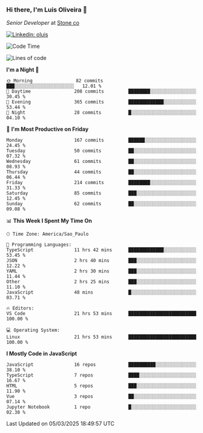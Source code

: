 ### Hi there, I'm Luis Oliveira 👋
*Senior Developer* at [Stone co](https://www.stone.com.br)  

[![Linkedin: oluis](https://img.shields.io/badge/-ooluis-blue?style=flat-square&logo=Linkedin&logoColor=white&link=https://www.linkedin.com/in/ooluis)](https://www.linkedin.com/in/ooluis/)

<!--START_SECTION:waka-->
![Code Time](http://img.shields.io/badge/Code%20Time-4%2C625%20hrs%2028%20mins-blue)

![Lines of code](https://img.shields.io/badge/From%20Hello%20World%20I%27ve%20Written-360.4%20thousand%20lines%20of%20code-blue)

**I'm a Night 🦉** 

```text
🌞 Morning                82 commits          ███░░░░░░░░░░░░░░░░░░░░░░   12.01 % 
🌆 Daytime                208 commits         ████████░░░░░░░░░░░░░░░░░   30.45 % 
🌃 Evening                365 commits         █████████████░░░░░░░░░░░░   53.44 % 
🌙 Night                  28 commits          █░░░░░░░░░░░░░░░░░░░░░░░░   04.10 % 
```
📅 **I'm Most Productive on Friday** 

```text
Monday                   167 commits         ██████░░░░░░░░░░░░░░░░░░░   24.45 % 
Tuesday                  50 commits          ██░░░░░░░░░░░░░░░░░░░░░░░   07.32 % 
Wednesday                61 commits          ██░░░░░░░░░░░░░░░░░░░░░░░   08.93 % 
Thursday                 44 commits          ██░░░░░░░░░░░░░░░░░░░░░░░   06.44 % 
Friday                   214 commits         ████████░░░░░░░░░░░░░░░░░   31.33 % 
Saturday                 85 commits          ███░░░░░░░░░░░░░░░░░░░░░░   12.45 % 
Sunday                   62 commits          ██░░░░░░░░░░░░░░░░░░░░░░░   09.08 % 
```


📊 **This Week I Spent My Time On** 

```text
🕑︎ Time Zone: America/Sao_Paulo

💬 Programming Languages: 
TypeScript               11 hrs 42 mins      █████████████░░░░░░░░░░░░   53.45 % 
JSON                     2 hrs 40 mins       ███░░░░░░░░░░░░░░░░░░░░░░   12.22 % 
YAML                     2 hrs 30 mins       ███░░░░░░░░░░░░░░░░░░░░░░   11.44 % 
Other                    2 hrs 25 mins       ███░░░░░░░░░░░░░░░░░░░░░░   11.10 % 
JavaScript               48 mins             █░░░░░░░░░░░░░░░░░░░░░░░░   03.71 % 

🔥 Editors: 
VS Code                  21 hrs 53 mins      █████████████████████████   100.00 % 

💻 Operating System: 
Linux                    21 hrs 53 mins      █████████████████████████   100.00 % 
```

**I Mostly Code in JavaScript** 

```text
JavaScript               16 repos            ██████████░░░░░░░░░░░░░░░   38.10 % 
TypeScript               7 repos             ████░░░░░░░░░░░░░░░░░░░░░   16.67 % 
HTML                     5 repos             ███░░░░░░░░░░░░░░░░░░░░░░   11.90 % 
Vue                      3 repos             ██░░░░░░░░░░░░░░░░░░░░░░░   07.14 % 
Jupyter Notebook         1 repo              █░░░░░░░░░░░░░░░░░░░░░░░░   02.38 % 
```




 Last Updated on 05/03/2025 18:49:57 UTC
<!--END_SECTION:waka-->
